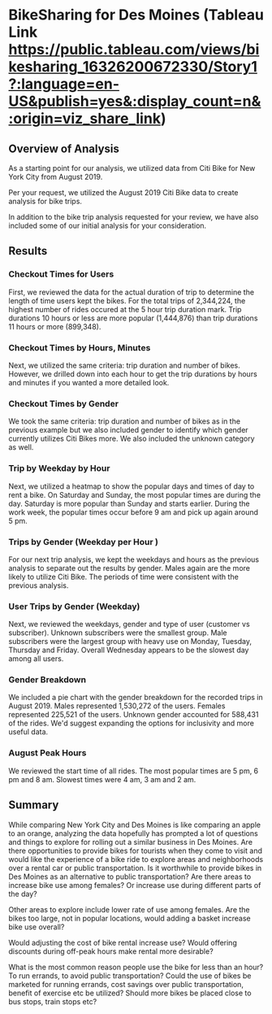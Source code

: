 # BikeSharing for Des Moines (Tableau Link https://public.tableau.com/views/bikesharing_16326200672330/Story1?:language=en-US&publish=yes&:display_count=n&:origin=viz_share_link)

## Overview of Analysis
As a starting point for our analysis, we utilized data from Citi Bike for New York City from August 2019.

Per your request, we utilized the August 2019 Citi Bike data to create analysis for bike trips. 

In addition to the bike trip analysis requested for your review, we have also included some of our initial analysis for your consideration.

## Results
### Checkout Times for Users
First, we reviewed the data for the actual duration of trip to determine the length of time users kept the bikes. For the total trips of 2,344,224, the highest number of rides occured at the 5 hour trip duration mark. Trip durations 10 hours or less are more popular (1,444,876) than trip durations 11 hours or more (899,348). 

### Checkout Times by Hours, Minutes
Next, we utilized the same criteria: trip duration and number of bikes. However, we drilled down into each hour to get the trip durations by hours and minutes if you wanted a more detailed look.

### Checkout Times by Gender
We took the same criteria: trip duration and number of bikes as in the previous example but we also included gender to identify which gender currently utilizes Citi Bikes more. We also included the unknown category as well. 

### Trip by Weekday by Hour
Next, we utilized a heatmap to show the popular days and times of day to rent a bike. On Saturday and Sunday, the most popular times are during the day. Saturday is more popular than Sunday and starts earlier. During the work week, the popular times occur before 9 am and pick up again around 5 pm.  

### Trips by Gender (Weekday per Hour )
For our next trip analysis, we kept the weekdays and hours as the previous analysis to separate out the results by gender. Males again are the more likely to utilize Citi Bike. The periods of time were consistent with the previous analysis.

### User Trips by Gender (Weekday)
Next, we reviewed the weekdays, gender and type of user (customer vs subscriber). Unknown subscribers were the smallest group. Male subscribers were the largest group with heavy use on Monday, Tuesday, Thursday and Friday. Overall Wednesday appears to be the slowest day among all users. 

### Gender Breakdown
We included a pie chart with the gender breakdown for the recorded trips in August 2019. Males represented 1,530,272 of the users. Females represented 225,521 of the users. Unknown gender accounted for 588,431 of the rides. We'd suggest expanding the options for inclusivity and more useful data.

### August Peak Hours	
We reviewed the start time of all rides. The most popular times are 5 pm, 6 pm and 8 am. Slowest times were 4 am, 3 am and 2 am. 

## Summary
While comparing New York City and Des Moines is like comparing an apple to an orange, analyzing the data hopefully has prompted a lot of questions and things to explore for rolling out a similar business in Des Moines. Are there opportunities to provide bikes for tourists when they come to visit and would like the experience of a bike ride to explore areas and neighborhoods over a rental car or public transportation. Is it worthwhile to provide bikes in Des Moines as an alternative to public transportation? Are there areas to increase bike use among females? Or increase use during different parts of the day? 

Other areas to explore include lower rate of use among females. Are the bikes too large, not in popular locations, would adding a basket increase bike use overall? 

Would adjusting the cost of bike rental increase use? Would offering discounts during off-peak hours make rental more desirable? 

What is the most common reason people use the bike for less than an hour? To run errands, to avoid public transportation? Could the use of bikes be marketed for running errands, cost savings over public transportation, benefit of exercise etc be utilized? Should more bikes be placed close to bus stops, train stops etc? 
